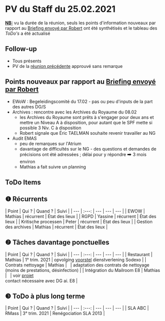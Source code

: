 <link rel="stylesheet" href="https://newdevprojects.github.io/S2/S2.css">
<link rel="stylesheet" href="S2.css">

# PV du Staff du 25.02.2021

<u><b>NB:</b></u> vu la durée de la réunion, seuls les points d'information nouveaux par rapport au [Briefing envoyé par Robert](Briefing_Staff_20210225.pdf) ont  été synthétisés et le tableau des *ToDo's* a été actualisé

## Follow-up

* Tous présents
* PV de la [réunion précédente](https://newdevprojects.github.io/S2/Staff_20210204/20210204_Staff_PV.html) approuvé sans remarque

## Points nouveaux par rapport au [Briefing envoyé par Robert](Briefing_Staff_20210225.pdf)

* EWoW : Begeleidingscomité du 17.02 - pas ou peu d'inputs de la part des autres DG/S
* Archives : rencontre avec les Archives du Royaume du 08.02
    * les Archives du Royaume sont prêts à s'engager pour deux ans et mettre un Niveau A à disposition, pour autant que le SPF mette si possible 3 Niv. C à disposition
    * Robert signale que &Eacute;ric TAELMAN souhaite revenir travailler au NG
* Audit EMAS
    * peu de remarques sur l'Atrium
    * davantage de difficultés sur le NG - des questions et demandes de précisions ont été adressées ; délai pour y répondre &#129074; 3 mois environ
    * Mathias a fait suivre un planning

## ToDo Items

## &#10102; Récurrents

| Point | Qui ? | Quand ? | Suivi |
| --- | :---: | --- | --- | --- |
| EWOW | Mathias | récurrent | &Eacute;tat des lieux |
| RGPD | Yassine | récurrent | &Eacute;tat des lieux |
| Kritische processen | Peter | récurrent | &Eacute;tat des lieux |
| Gestion des archives | Mathias | récurrent | &Eacute;tat des lieux |

## &#10103; Tâches davantage ponctuelles

| Point | Qui ? | Quand ? | Suivi |
| --- | :---: | --- | --- | --- |
| Restaurant | Mathias | 1° trim. 2021 | opvolging [voorstel](https://newdevprojects.github.io/S2/Staff_20210107/20210107_Sodexo_aangepaste_werking.pdf) dienstverlening Sodexo |
| Contrats nettoyage | Mathias | &nbsp; | adaptation des contrats de nettoyage (moins de prestations, désinfection) |
| Intégration du Mailroom E8 | Mathias | &nbsp; | voir [projet](https://newdevprojects.github.io/S2/Staff_20210204/Nota_verzendingsdienst_E8.pdf)<br>contact nécessaire avec DG ai. E8 |

## &#10104; ToDo à plus long terme

| Point | Qui ? | Quand ? | Suivi |
| --- | :---: | --- | --- | --- |
| SLA ABC | RMass | 3° trim. 2021 | Renégociation SLA 2013 |


